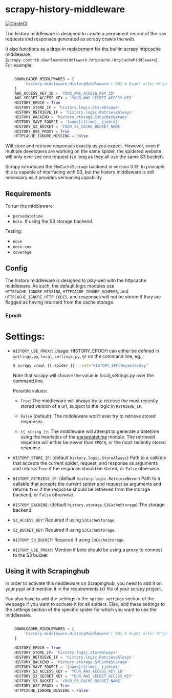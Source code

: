 scrapy-history-middleware
=========================

[![CircleCI](https://circleci.com/gh/Kpler/scrapy-history-middleware.svg?style=svg)](https://circleci.com/gh/Kpler/scrapy-history-middleware)

The history middleware is designed to create a permanent record of the
raw requests and responses generated as scrapy crawls the web.

It also functions as a drop-in replacement for the builtin scrapy
httpcache middleware
(`scrapy.contrib.downloadermiddleware.httpcache.HttpCacheMiddleware`). For
example:

```python

    DOWNLOADER_MIDDLEWARES = {
        'history.middleware.HistoryMiddleware': 901 # Right after HttpCacheMiddleware
    }
    AWS_ACCESS_KEY_ID = 'YOUR_AWS_ACCESS_KEY_ID'
    AWS_SECRET_ACCESS_KEY = 'YOUR_AWS_SECRET_ACCESS_KEY'
    HISTORY_EPOCH = True
    HISTORY_STORE_IF = 'history.logic.StoreAlways'
    HISTORY_RETRIEVE_IF = 'history.logic.RetrieveAlways'
    HISTORY_BACKEND = 'history.storage.S3CacheStorage'
    HISTORY_SAVE_SOURCE = '{name}/{time}__{jobid}'
    HISTORY_S3_BUCKET = 'YOUR_S3_CACHE_BUCKET_NAME'
    HISTORY_USE_PROXY = True
    HTTPCACHE_IGNORE_MISSING = False
```

Will store and retrieve responses exactly as you expect. However, even
if multiple developers are working on the same spider, the spidered
website will only ever see one request (so long as they all use the
same S3 bucket).

Scrapy introduced the `DbmCacheStorage` backend in version 0.13. In
principle this is capable of interfacing with S3, but the history
middleware is still necessary as it provides versioning capability.

## Requirements

To run the middleware:

  * `parsedatetime`
  * `boto`. If using the S3 storage backend.

Testing:

  * `nose`
  * `nose-cov`
  * `coverage`

## Config

The history middleware is designed to play well with the httpcache
middleware. As such, the default logic modules use
`HTTPCACHE_IGNORE_MISSING`, `HTTPCACHE_IGNORE_SCHEMES`, and
`HTTPCACHE_IGNORE_HTTP_CODES`, and responses will not be stored if
they are flagged as having returned from the cache storage.

### Epoch

# Settings:

  * `HISTORY_USE_PROXY`:
    Usage: HISTORY_EPOCH can either be defined in `settings.py`,
    `local_settings.py`, or on the command line, eg.,:
  
    ```bash
  	$ scrapy crawl {{ spider }} --set="HISTORY_EPOCH=yesterday"
    ```
    
    Note that scrapy will choose the value in local_settings.py over the
    command line.

    Possible values:
  
      * `True`: The middleware will always try to retrieve the most
        recently stored version of a url, subject to the logic in
        `RETRIEVE_IF`.

      * `False` (default): The middleware won't ever try to retrieve
        stored responses.

      * `{{ string }}`: The middleware will attempt to generate a datetime
        using the heuristics of the
        [parsedatetime](http://code.google.com/p/parsedatetime/)
        module. The retrieved response will either be newer than `EPOCH`,
        or the most recently stored response.

  * `HISTORY_STORE_IF`: (default `history.logic.StoreAlways`) Path to a
    callable that accepts the current spider, request, and response as
    arguments and returns `True` if the response should be stored, or
    `False` otherwise.

  * `HISTORY_RETRIEVE_IF`: (default `history.logic.RetrieveNever`) Path to a
    callable that accepts the current spider and request as arguments
    and returns `True` if the response should be retrieved from the
    storage backend, or `False` otherwise.

  * `HISTORY_BACKEND`: (default `history.storage.S3CacheStorage`) The storage
    backend.

  * `S3_ACCESS_KEY`: Required if using `S3CacheStorage`.

  * `S3_BUCKET_KEY`: Required if using `S3CacheStorage`.

  * `HISTORY_S3_BUCKET`: Required if using `S3CacheStorage`.

  * `HISTORY_USE_PROXY`: Mention if boto should be using a proxy to connect to the S3 bucket

## Using it with Scrapinghub

In order to activate this middleware on Scrapinghub, you need to add it on your pypi and mention it in the requirements.txt file of your scrapy project.

You also have to add the settings in the `spider settings` section of the webpage if you want to activate it for all spiders. Else, add these settings to the settings section of the specific spider for which you want to use the middleware.

```python

    DOWNLOADER_MIDDLEWARES = {
        'history.middleware.HistoryMiddleware': 901 # Right after HttpCacheMiddleware
    }

    HISTORY_EPOCH = True
    HISTORY_STORE_IF= 'history.logic.StoreAlways'
    HISTORY_RETRIEVE_IF = 'history.logic.RetrieveAlways'
    HISTORY_BACKEND = 'history.storage.S3CacheStorage'
    HISTORY_SAVE_SOURCE = '{name}/{time}__{jobid}'
    HISTORY_S3_ACCESS_KEY = 'YOUR_AWS_ACCESS_KEY_ID'
    HISTORY_S3_SECRET_KEY = 'YOUR_AWS_SECRET_ACCESS_KEY'
    HISTORY_S3_BUCKET = 'YOUR_S3_CACHE_BUCKET_NAME'
    HISTORY_USE_PROXY = True
    HTTPCACHE_IGNORE_MISSING = False
```